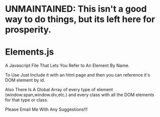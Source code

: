 # UNMAINTAINED: This isn't a good way to do things, but its left here for prosperity.
Elements.js
===========

A Javascript File That Lets You Refer to An Element By Name.

To Use Just Include it with an html page and then you can reference it's DOM element by id.

Also There Is A Global Array of every type of element (window.span,window.div,etc.) and every class with all the DOM elements for that type or class.

Please Email Me With Any Suggestions!!!
